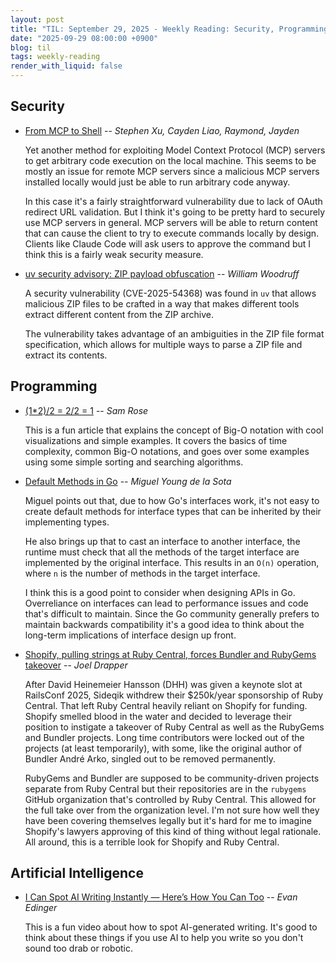 ```yaml
---
layout: post
title: "TIL: September 29, 2025 - Weekly Reading: Security, Programming, and AI"
date: "2025-09-29 08:00:00 +0900"
blog: til
tags: weekly-reading
render_with_liquid: false
---
```


## Security

- [From MCP to Shell](https://verialabs.com/blog/from-mcp-to-shell/) -- _Stephen
  Xu, Cayden Liao, Raymond, Jayden_

    Yet another method for exploiting Model Context Protocol (MCP) servers to
    get arbitrary code execution on the local machine. This seems to be mostly
    an issue for remote MCP servers since a malicious MCP servers installed
    locally would just be able to run arbitrary code anyway.

    In this case it's a fairly straightforward vulnerability due to lack of
    OAuth redirect URL validation. But I think it's going to be pretty hard to
    securely use MCP servers in general. MCP servers will be able to return
    content that can cause the client to try to execute commands locally by
    design. Clients like Claude Code will ask users to approve the command but I
    think this is a fairly weak security measure.

- [uv security advisory: ZIP payload
  obfuscation](https://astral.sh/blog/uv-security-advisory-cve-2025-54368) --
  _William Woodruff_

    A security vulnerability (CVE-2025-54368) was found in `uv` that allows
    malicious ZIP files to be crafted in a way that makes different tools
    extract different content from the ZIP archive.

    The vulnerability takes advantage of an ambiguities in the ZIP file format
    specification, which allows for multiple ways to parse a ZIP file and
    extract its contents.

## Programming

- [(1\*2)/2 = 2/2 = 1](https://samwho.dev/big-o/) -- _Sam Rose_

    This is a fun article that explains the concept of Big-O notation with cool
    visualizations and simple examples. It covers the basics of time complexity,
    common Big-O notations, and goes over some examples using some simple
    sorting and searching algorithms.

- [Default Methods in Go](https://mcyoung.xyz/2025/08/25/go-default-methods/) --
  _Miguel Young de la Sota_

    Miguel points out that, due to how Go's interfaces work, it's not easy to
    create default methods for interface types that can be inherited by their
    implementing types.

    He also brings up that to cast an interface to another interface, the
    runtime must check that all the methods of the target interface are
    implemented by the original interface. This results in an `O(n)` operation,
    where `n` is the number of methods in the target interface.

    I think this is a good point to consider when designing APIs in Go.
    Overreliance on interfaces can lead to performance issues and code that's
    difficult to maintain. Since the Go community generally prefers to maintain
    backwards compatibility it's a good idea to think about the long-term
    implications of interface design up front.

- [Shopify, pulling strings at Ruby Central, forces Bundler and RubyGems
  takeover](https://joel.drapper.me/p/rubygems-takeover/) -- _Joel Drapper_

    After David Heinemeier Hansson (DHH) was given a keynote slot at RailsConf
    2025, Sideqik withdrew their $250k/year sponsorship of Ruby Central. That
    left Ruby Central heavily reliant on Shopify for funding. Shopify smelled
    blood in the water and decided to leverage their position to instigate a
    takeover of Ruby Central as well as the RubyGems and Bundler projects. Long
    time contributors were locked out of the projects (at least temporarily),
    with some, like the original author of Bundler André Arko, singled out to be
    removed permanently.

    RubyGems and Bundler are supposed to be community-driven projects separate
    from Ruby Central but their repositories are in the `rubygems` GitHub
    organization that's controlled by Ruby Central. This allowed for the full
    take over from the organization level. I'm not sure how well they have been
    covering themselves legally but it's hard for me to imagine Shopify's
    lawyers approving of this kind of thing without legal rationale. All around,
    this is a terrible look for Shopify and Ruby Central.

## Artificial Intelligence

- [I Can Spot AI Writing Instantly — Here’s How You Can
  Too](https://www.youtube.com/watch?v=9Ch4a6ffPZY) -- _Evan Edinger_

    This is a fun video about how to spot AI-generated writing. It's good to
    think about these things if you use AI to help you write so you don't sound
    too drab or robotic.
